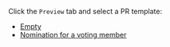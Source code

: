 Click the `Preview` tab and select a PR template:

- [Empty](?expand=1&template=empty.md)
- [Nomination for a voting member](?expand=1&template=voting_member_nomination.md&labels=voting-member-nomination)
